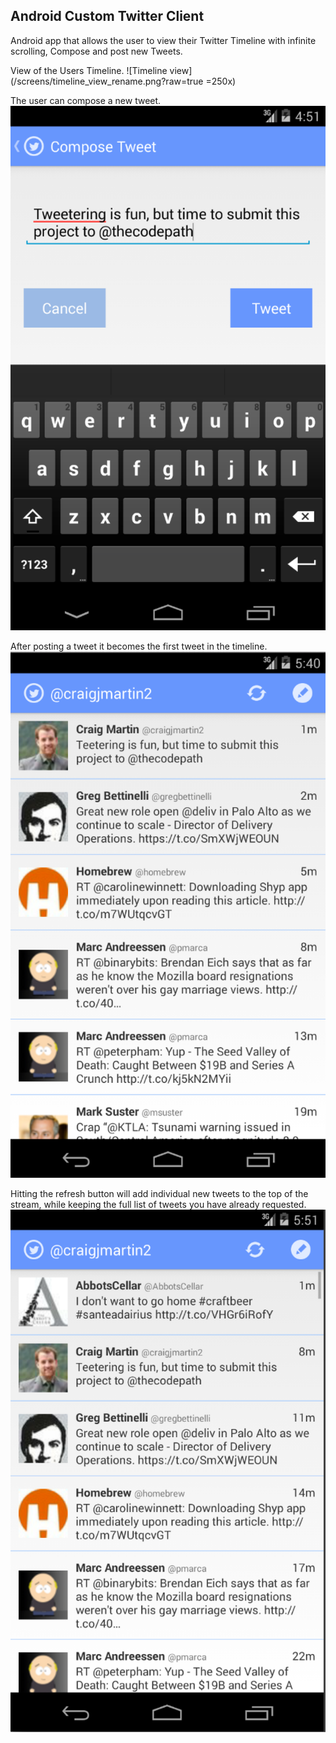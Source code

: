 ## Android Custom Twitter Client

Android app that allows the user to view their Twitter Timeline with infinite scrolling, Compose
and post new Tweets.

View of the Users Timeline.
![Timeline view](/screens/timeline_view_rename.png?raw=true =250x)

The user can compose a new tweet.
![Compose Tweet](/screens/compose_view.png?raw=true)

After posting a tweet it becomes the first tweet in the timeline.
![Posted Tweet](/screens/posted_tweet.png?raw=true)

Hitting the refresh button will add individual new tweets to the top of the stream, while
keeping the full list of tweets you have already requested.
![Posted Tweet](/screens/timeline_refresh.png?raw=true)
